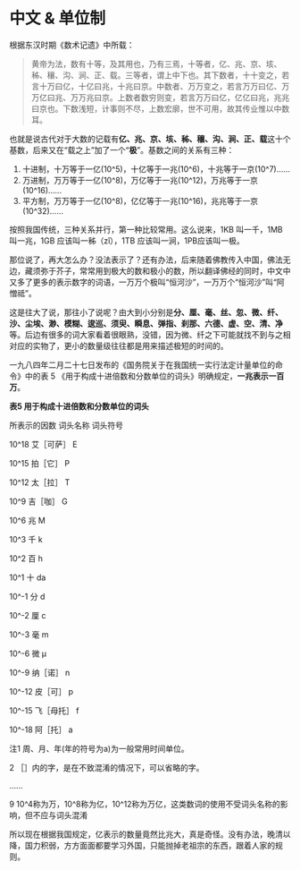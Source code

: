 # 中文 & 单位制

根据东汉时期《数术记遗》中所载：

> 黄帝为法，数有十等，及其用也，乃有三焉，十等者，亿、兆、京、垓、秭、穰、沟、涧、正、载。三等者，谓上中下也。其下数者，十十变之，若言十万曰亿，十亿曰兆，十兆曰京。中数者、万万变之，若言万万曰亿、万万亿曰兆、万万兆曰京。上数者数穷则变，若言万万曰亿，亿亿曰兆，兆兆曰京也。下数浅短，计事则不尽，上数宏廓，世不可用，故其传业惟以中数耳。
 
也就是说古代对于大数的记载有**亿、兆、京、垓、秭、穰、沟、涧、正、载**这十个基数，后来又在“载之上”加了一个“**极**”。基数之间的关系有三种：

1. 十进制，十万等于一亿(10^5)，十亿等于一兆(10^6)，十兆等于一京(10^7)……
2. 万进制，万万等于一亿(10^8)，万亿等于一兆(10^12)，万兆等于一京(10^16)……
3. 平方制，万万等于一亿(10^8)，亿亿等于一兆(10^16)，兆兆等于一京(10^32)……

按照我国传统，三种关系并行，第一种比较常用。这么说来，1KB 叫一千，1MB 叫一兆，1GB 应该叫一秭（zǐ），1TB 应该叫一涧，1PB应该叫一极。

那位说了，再大怎么办？没法表示了？还有办法，后来随着佛教传入中国，佛法无边，藏须弥于芥子，常常用到极大的数和极小的数，所以翻译佛经的同时，中文中又多了更多的表示数字的词语，一万万个极叫“恒河沙”，一万万个“恒河沙”叫“阿憎祗”。

这是往大了说，那往小了说呢？由大到小分别是**分、厘、毫、丝、忽、微、纤、沙、尘埃、渺、模糊、逡巡、须臾、瞬息、弹指、刹那、六德、虚、空、清、净**等。后边有很多的词大家看着很眼熟，没错，因为微、纤之下可能就找不到与之相对应的实物了，更小的数量级往往都是用来描述极短的时间的。

一九八四年二月二十七日发布的《国务院关于在我国统一实行法定计量单位的命令》中的表 5 《用于构成十进倍数和分数单位的词头》明确规定，**一兆表示一百万**。



**表5 用于构成十进倍数和分数单位的词头**



所表示的因数 词头名称 词头符号



10^18 艾［可萨］ E



10^15 拍［它］ P



10^12 太［拉］ T



10^9 吉［咖］ G



10^6 兆 M



10^3 千 k



10^2 百 h



10^1 十 da



10^-1 分 d



10^-2 厘 c



10^-3 毫 m



10^-6 微 μ



10^-9 纳［诺］ n



10^-12 皮［可］ p



10^-15 飞［母托］ f



10^-18 阿［托］ a



注1 周、月、年(年的符号为a)为一般常用时间单位。



2 ［］内的字，是在不致混淆的情况下，可以省略的字。



……



9 10^4称为万，10^8称为亿，10^12称为万亿，这类数词的使用不受词头名称的影响，但不应与词头混淆



所以现在根据我国规定，亿表示的数量竟然比兆大，真是奇怪。没有办法，晚清以降，国力积弱，方方面面都要学习外国，只能抛掉老祖宗的东西，跟着人家的规则。